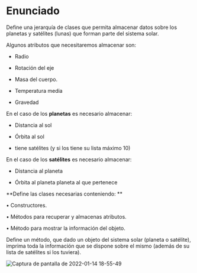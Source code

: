 # Enunciado

Define una jerarquía de clases que permita almacenar datos sobre los planetas y satélites (lunas) que forman parte del sistema solar. 

Algunos atributos que necesitaremos almacenar son: 

- Radio

- Rotación del eje

- Masa del cuerpo. 

- Temperatura media

- Gravedad

En el caso de los **planetas** es necesario almacenar:

- Distancia al sol

- Órbita al sol

- tiene satélites (y si los tiene su lista máximo 10)

En el caso de los **satélites** es necesario almacenar:

- Distancia al planeta 

- Órbita al planeta planeta al que pertenece



**Define las clases necesarias conteniendo: **

• Constructores. 

• Métodos para recuperar y almacenas atributos. 

• Método para mostrar la información del objeto. 


Define un método, que dado un objeto del sistema solar (planeta o satélite), imprima toda la información que se dispone sobre el mismo (además de su lista de satélites si los tuviera).

![Captura de pantalla de 2022-01-14 18-55-49](https://user-images.githubusercontent.com/91023374/149562533-f583c5b3-2c44-4b25-8155-ecba6e193b6d.png)

